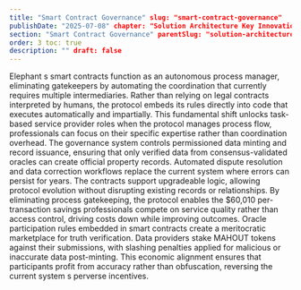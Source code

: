 ```yaml
---
title: "Smart Contract Governance" slug: "smart-contract-governance"
publishDate: "2025-07-08" chapter: "Solution Architecture Key Innovations"
section: "Smart Contract Governance" parentSlug: "solution-architecture-key-innovations"
order: 3 toc: true
description: "" draft: false
---
```

Elephant s smart contracts function as an autonomous process manager, eliminating gatekeepers by automating the coordination that currently requires multiple intermediaries. Rather than relying on legal contracts interpreted by humans, the protocol embeds its rules directly into code that executes automatically and impartially. This fundamental shift unlocks task-based service provider roles when the protocol manages process flow, professionals can focus on their specific expertise rather than coordination overhead.
The governance system controls permissioned data minting and record issuance, ensuring that only verified data from consensus-validated oracles can create official property records. Automated dispute resolution and data correction workflows replace the current system where errors can persist for years. The contracts support upgradeable logic, allowing protocol evolution without disrupting existing records or relationships. By eliminating process gatekeeping, the protocol enables the $60,010 per-transaction savings professionals compete on service quality rather than access control, driving costs down while improving outcomes.
Oracle participation rules embedded in smart contracts create a meritocratic marketplace for truth verification. Data providers stake MAHOUT tokens against their submissions, with slashing penalties applied for malicious or inaccurate data post-minting. This economic alignment ensures that participants profit from accuracy rather than obfuscation, reversing the current system s perverse incentives.
